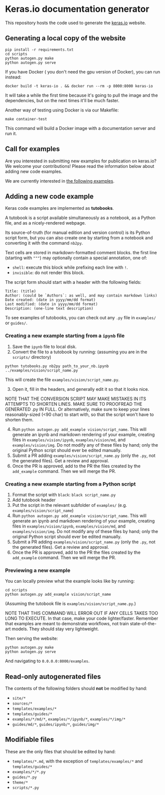 # Keras.io documentation generator

This repository hosts the code used to generate the [keras.io](https://keras.io) website.

## Generating a local copy of the website

```
pip install -r requirements.txt
cd scripts
python autogen.py make
python autogen.py serve
```

If you have Docker ( you don't need the gpu version of Docker), you can run instead:

```
docker build -t keras-io . && docker run --rm -p 8000:8000 keras-io
```

It will take a while the first time because it's going to pull the
image and the dependencies, but on the next times it'll be much faster.

Another way of testing using Docker is via our Makefile:

```
make container-test
```

This command will build a Docker image with a documentation server and run it.


## Call for examples

Are you interested in submitting new examples for publication on keras.io?
We welcome your contributions!
Please read the information below about adding new code examples.

We are currently interested in [the following examples](https://github.com/keras-team/keras-io/blob/master/call_for_contributions.md).



## Adding a new code example

Keras code examples are implemented as **tutobooks**.

A tutobook is a script available simultaneously as a notebook,
as a Python file, and as a nicely-rendered webpage.

Its source-of-truth (for manual edition and version control) is
its Python script form, but you can also create one by starting
from a notebook and converting it with the command `nb2py`.

Text cells are stored in markdown-formatted comment blocks.
the first line (starting with `"""`) may optionally contain a special
annotation, one of:

- `shell`: execute this block while prefixing each line with `!`.
- `invisible`: do not render this block.

The script form should start with a header with the following fields:

```
Title: (title)
Author: (could be `Authors`: as well, and may contain markdown links)
Date created: (date in yyyy/mm/dd format)
Last modified: (date in yyyy/mm/dd format)
Description: (one-line text description)
```

To see examples of tutobooks, you can check out any `.py` file in `examples/` or `guides/`.


### Creating a new example starting from a `ipynb` file

1. Save the `ipynb` file to local disk.
2. Convert the file to a tutobook by running:
(assuming you are in the `scripts/` directory)


```
python tutobooks.py nb2py path_to_your_nb.ipynb ../examples/vision/script_name.py
```

This will create the file `examples/vision/script_name.py`.

3. Open it, fill in the headers, and generally edit it so that it looks nice.

NOTE THAT THE CONVERSION SCRIPT MAY MAKE MISTAKES IN ITS ATTEMPTS
TO SHORTEN LINES. MAKE SURE TO PROOFREAD THE GENERATED .py IN FULL.
Or alternatively, make sure to keep your lines reasonably-sized (<90 char)
to start with, so that the script won't have to shorten them.

4. Run `python autogen.py add_example vision/script_name`. This will generate an ipynb and markdown
rendering of your example, creating files in `examples/vision/ipynb`,
`examples/vision/md`, and `examples/vision/img`. Do not modify any of these files by hand; only the
original Python script should ever be edited manually.
5. Submit a PR adding `examples/vision/script_name.py` (only the `.py`, not the generated files). Get a review and approval.
6. Once the PR is approved, add to the PR the files created by the `add_example` command. Then we will merge the PR.


### Creating a new example starting from a Python script

1. Format the script with `black`: `black script_name.py`
2. Add tutobook header
3. Put the script in the relevant subfolder of `examples/` (e.g. `examples/vision/script_name`)
4. Run `python autogen.py add_example vision/script_name`. This will generate an ipynb and markdown
rendering of your example, creating files in `examples/vision/ipynb`,
`examples/vision/md`, and `examples/vision/img`. Do not modify any of these files by hand; only the
original Python script should ever be edited manually.
5. Submit a PR adding `examples/vision/script_name.py` (only the `.py`, not the generated files). Get a review and approval.
6. Once the PR is approved, add to the PR the files created by the `add_example` command. Then we will merge the PR.


### Previewing a new example

You can locally preview what the example looks like by running:

```
cd scripts
python autogen.py add_example vision/script_name
```

(Assuming the tutobook file is `examples/vision/script_name.py`.)

NOTE THAT THIS COMMAND WILL ERROR OUT IF ANY CELLS TAKES TOO LONG
TO EXECUTE. In that case, make your code lighter/faster.
Remember that examples are meant to demonstrate workflows, not
train state-of-the-art models. They should
stay very lightweight.

Then serving the website:

```
python autogen.py make
python autogen.py serve
```

And navigating to `0.0.0.0:8000/examples`.


## Read-only autogenerated files

The contents of the following folders should **not** be modified by hand:

- `site/*`
- `sources/*`
- `templates/examples/*`
- `templates/guides/*`
- `examples/*/md/*`, `examples/*/ipynb/*`, `examples/*/img/*`
- `guides/md/*`, `guides/ipynb/*`, `guides/img/*`


## Modifiable files

These are the only files that should be edited by hand:

- `templates/*.md`, with the exception of `templates/examples/*` and `templates/guides/*`
- `examples/*/*.py`
- `guides/*.py`
- `theme/*`
- `scripts/*.py`
